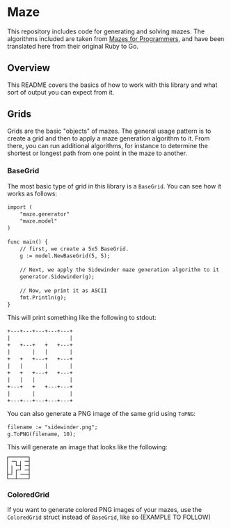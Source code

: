 # Maze

This repository includes code for generating and solving mazes. The algorithms
included are taken from [Mazes for Programmers](https://pragprog.com/book/jbmaze/mazes-for-programmers),
and have been translated here from their original Ruby to Go.

## Overview

This README covers the basics of how to work with this library and what sort of output you can expect from it.

## Grids

Grids are the basic "objects" of mazes. The general usage pattern is to
create a grid and then to apply a maze generation algorithm to it. From there, you can run additional algorithms, for instance to determine the shortest or longest path from one point in the maze to another.

### BaseGrid

The most basic type of grid in this library is a `BaseGrid`. You can see how it works as follows:

```golang
import (
    "maze.generator"
    "maze.model"
)

func main() {
    // first, we create a 5x5 BaseGrid.
    g := model.NewBaseGrid(5, 5);

    // Next, we apply the Sidewinder maze generation algorithm to it
    generator.Sidewinder(g);

    // Now, we print it as ASCII
    fmt.Println(g);
}
```

This will print something like the following to stdout:

```
+---+---+---+---+---+
|                   |
+   +---+   +   +---+
|       |   |       |
+   +   +---+   +---+
|   |       |       |
+   +   +---+   +---+
|   |   |           |
+---+   +   +---+---+
|       |           |
+---+---+---+---+---+
```

You can also generate a PNG image of the same grid using `ToPNG`:

```golang
filename := "sidewinder.png";
g.ToPNG(filename, 10);
```

This will generate an image that looks like the following:

![](/doc/images/sidewinder.png)

### ColoredGrid

If you want to generate colored PNG images of your mazes, use the `ColoredGrid` struct instead of `BaseGrid`, like so (EXAMPLE TO FOLLOW)

